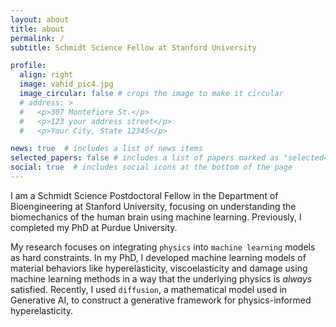 ```yaml
---
layout: about
title: about
permalink: /
subtitle: Schmidt Science Fellow at Stanford University

profile:
  align: right
  image: vahid_pic4.jpg
  image_circular: false # crops the image to make it circular
  # address: >
  #   <p>307 Montefiore St.</p>
  #   <p>123 your address street</p>
  #   <p>Your City, State 12345</p>

news: true  # includes a list of news items
selected_papers: false # includes a list of papers marked as "selected={true}"
social: true  # includes social icons at the bottom of the page
---
```


I am a Schmidt Science Postdoctoral Fellow in the Department of Bioengineering at Stanford University, focusing on understanding the biomechanics of the human brain using machine learning. Previously, I completed my PhD at Purdue University.

My research focuses on integrating `physics` into `machine learning` models as hard constraints. In my PhD, I developed machine learning models of material behaviors like hyperelasticity, viscoelasticity and damage using machine learning methods in a way that the underlying physics is <i>always</i> satisfied. Recently, I used `diffusion`, a mathematical model used in Generative AI, to construct a generative framework for physics-informed hyperelasticity.
